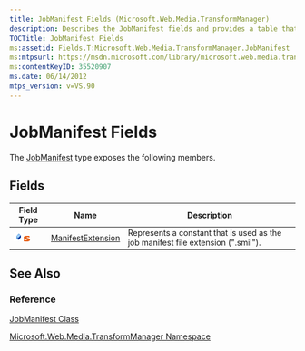```yaml
---
title: JobManifest Fields (Microsoft.Web.Media.TransformManager)
description: Describes the JobManifest fields and provides a table that outlines the name and description for the JobManifest field type.
TOCTitle: JobManifest Fields
ms:assetid: Fields.T:Microsoft.Web.Media.TransformManager.JobManifest
ms:mtpsurl: https://msdn.microsoft.com/library/microsoft.web.media.transformmanager.jobmanifest_fields(v=VS.90)
ms:contentKeyID: 35520907
ms.date: 06/14/2012
mtps_version: v=VS.90
---
```


# JobManifest Fields

The [JobManifest](jobmanifest-class-microsoft-web-media-transformmanager.md) type exposes the following members.

## Fields

|Field Type|Name|Description|
|--- |--- |--- |
|![Public field](images/Hh125771.pubfield(en-us,VS.90).gif "Public field")![Static member](images/Hh125771.static(en-us,VS.90).gif "Static member")|[ManifestExtension](jobmanifest-manifestextension-field-microsoft-web-media-transformmanager.md)|Represents a constant that is used as the job manifest file extension (".smil").|

## See Also

### Reference

[JobManifest Class](jobmanifest-class-microsoft-web-media-transformmanager.md)

[Microsoft.Web.Media.TransformManager Namespace](microsoft-web-media-transformmanager-namespace.md)

